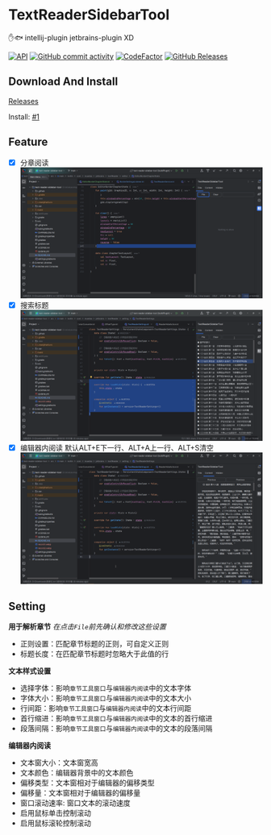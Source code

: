 # TextReaderSidebarTool
<!-- Plugin description -->
✋🐟 intellij-plugin jetbrains-plugin XD
<!-- Plugin description end -->

[![API](https://img.shields.io/badge/IC-2022.3%2B-yellow.svg?labelColor=white&style=flat&logo=jetBrains&logoColor=black)](https://www.jetbrains.com)
[![GitHub commit activity](https://img.shields.io/github/commit-activity/m/muedsa/text-reader-sidebar-tool?logo=github)](https://github.com/muedsa/text-reader-sidebar-tool/commits/main)
[![CodeFactor](https://www.codefactor.io/repository/github/muedsa/text-reader-sidebar-tool/badge)](https://www.codefactor.io/repository/github/muedsa/text-reader-sidebar-tool)
[![GitHub Releases](https://img.shields.io/github/downloads/muedsa/text-reader-sidebar-tool/total?logo=github)](https://github.com/muedsa/text-reader-sidebar-tool/releases)

## Download And Install

[Releases](https://github.com/muedsa/text-reader-sidebar-tool/releases)

Install: [#1](https://github.com/muedsa/text-reader-sidebar-tool/issues/1)

## Feature

- [x] 分章阅读  
  ![](/record1.webp)
- [x] 搜索标题  
  ![](/record2.webp)
- [x] 编辑器内阅读 默认ALT+E下一行、ALT+A上一行、ALT+S清空  
  ![](/record3.webp)

## Setting

**用于解析章节** _在点击`File`前先确认和修改这些设置_

- 正则设置：匹配章节标题的正则，可自定义正则
- 标题长度：在匹配章节标题时忽略大于此值的行

**文本样式设置**
- 选择字体：影响`章节工具窗口`与`编辑器内阅读`中的文本字体
- 字体大小：影响`章节工具窗口`与`编辑器内阅读`中的文本大小
- 行间距：影响`章节工具窗口`与`编辑器内阅读`中的文本行间距
- 首行缩进：影响`章节工具窗口`与`编辑器内阅读`中的文本的首行缩进
- 段落间隔：影响`章节工具窗口`与`编辑器内阅读`中的文本的段落间隔

**编辑器内阅读**

- 文本窗大小：文本窗宽高
- 文本颜色：编辑器背景中的文本颜色
- 偏移类型：文本窗相对于编辑器的偏移类型
- 偏移量：文本窗相对于编辑器的偏移量
- 窗口滚动速率: 窗口文本的滚动速度
- 启用鼠标单击控制滚动
- 启用鼠标滚轮控制滚动
